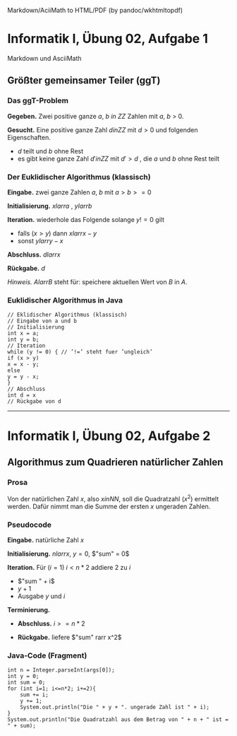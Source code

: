 Markdown/AciiMath to HTML/PDF (by pandoc/wkhtmltopdf)
# **Informatik I, Übung 02, Aufgabe 1**
Markdown und AsciiMath
## **Größter gemeinsamer Teiler (ggT)**
### **Das ggT-Problem**
**Gegeben.** Zwei positive ganze $a$, $b$ $in$ $ZZ$ Zahlen mit $a$, $b$ $>$ $0$.

**Gesucht.** Eine positive ganze Zahl $d in ZZ$ mit $d > 0$ und folgenden Eigenschaften.
* $d$ teilt und $b$ ohne Rest
* es gibt keine ganze Zahl $d' in ZZ$ mit $d' > d$ , die $a$ und $b$ ohne Rest teilt

### **Der Euklidischer Algorithmus (klassisch)**
**Eingabe.** zwei ganze Zahlen $a$, $b$ mit $a > b >= 0$

**Initialisierung.** $x larr a$ , $y larr b$

**Iteration.** wiederhole das Folgende solange $y != 0$ gilt
* falls $(x > y)$ dann $x larr x - y$
* sonst $y larr y -x$

**Abschluss.** $d larr x$

**Rückgabe.** $d$

*Hinweis.* $A larr B$ steht für: speichere aktuellen Wert von $B$ in $A$.
### **Euklidischer Algorithmus in Java**
    // Eklidischer Algorithmus (klassisch)
    // Eingabe von a und b
    // Initialisierung
    int x = a;
    int y = b;
    // Iteration
    while (y != 0) { // ’!=’ steht fuer ’ungleich’
    if (x > y)
    x = x - y;
    else
    y = y - x;
    }
    // Abschluss
    int d = x
    // Rückgabe von d
---
# **Informatik I, Übung 02, Aufgabe 2**
## **Algorithmus zum Quadrieren natürlicher Zahlen**
### **Prosa**
Von der natürlichen Zahl $x$, also $x in {NN}$, soll die Quadratzahl ($x^2$) ermittelt werden. 
Dafür nimmt man die Summe der ersten $x$ ungeraden Zahlen.

### **Pseudocode**
**Eingabe.** natürliche Zahl $x$ 

**Initialisierung.** $n larr x$, $y = 0$, $"sum" = 0$

**Iteration.** Für ($i = 1$) $i < n*2$ addiere $2$ zu $i$
* $"sum " + i$
* $y + 1$
* Ausgabe $y$ und $i$

**Terminierung.**
* **Abschluss.** $i >= n*2$

* **Rückgabe.** liefere $"sum" rarr x^2$

### **Java-Code (Fragment)**
    int n = Integer.parseInt(args[0]);
    int y = 0; 
    int sum = 0;
    for (int i=1; i<=n*2; i+=2){
        sum += i;
        y += 1;
        System.out.println("Die " + y + ". ungerade Zahl ist " + i);   
    }    
    System.out.println("Die Quadratzahl aus dem Betrag von " + n + " ist = " + sum);